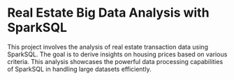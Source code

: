 # Real Estate Big Data Analysis with SparkSQL
This project involves the analysis of real estate transaction data using SparkSQL. The goal is to derive insights on housing prices based on various criteria. This analysis showcases the powerful data processing capabilities of SparkSQL in handling large datasets efficiently.
